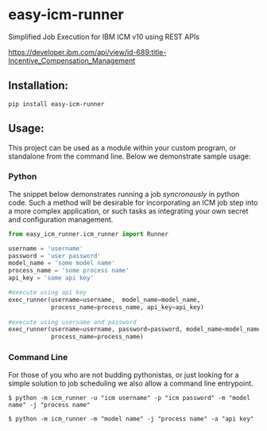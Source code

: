 # easy-icm-runner
Simplified Job Execution for IBM ICM v10 using REST APIs

https://developer.ibm.com/api/view/id-689:title-Incentive_Compensation_Management

## Installation:
```
pip install easy-icm-runner
```

## Usage:
This project can be used as a module within your custom program, or standalone from the command line.  Below we demonstrate sample usage:

### Python

The snippet below demonstrates running a job _syncronously_ in python code.  Such a method will be desirable for incorporating an ICM job step into a more complex application, or such tasks as integrating your own secret and configuration management.
```python
from easy_icm_runner.icm_runner import Runner

username = 'username'
password = 'user password'
model_name = 'some model name'
process_name = 'some process name'
api_key = 'some api key'

#execute using api key
exec_runner(username=username,  model_name=model_name,
            process_name=process_name, api_key=api_key)
            
#execute using username and password
exec_runner(username=username, password=password, model_name=model_name,
            process_name=process_name)

```

### Command Line
For those of you who are not budding pythonistas, or just looking for a simple solution to job scheduling we also allow a command line entrypoint.   
```text
$ python -m icm_runner -u "icm username" -p "icm password" -m "model name" -j "process name"

$ python -m icm_runner -m "model name" -j "process name" -a "api key"
```

